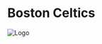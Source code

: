 <!DOCTYPE html>
<html lang="en">
  <head>
    
   <meta charset="UTF-8">
   <title>Page Title</title>
   
  </head>
  <body>
  
   <h1>Boston Celtics</h1>
   <img src="https://www.bing.com/images/search?view=detailV2&ccid=O74yvrzg&id=678C307159A88CC00B7957ABA85489D65C085918&thid=OIP.O74yvrzgPMuCb6tYfdgoSwHaIO&mediaurl=https%3a%2f%2fupload.wikimedia.org%2fwikipedia%2fen%2fthumb%2f8%2f8f%2fBoston_Celtics.svg%2f1200px-Boston_Celtics.svg.png&exph=1333&expw=1200&q=boston+cletics&simid=608022186513796483&ck=590FDA9D477BC4212CB32F566583237C&selectedIndex=1&FORM=IRPRST&ajaxhist=0"alt="Logo">
